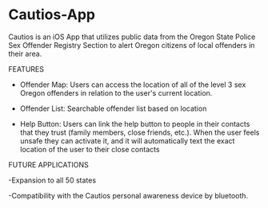 # Cautios-App

Cautios is an iOS App that utilizes public data from the Oregon State Police Sex Offender Registry Section to alert Oregon citizens of local offenders in their area.


FEATURES

- Offender Map: Users can access the location of all of the level 3 sex Oregon offenders in relation to the user's current location.


- Offender List: Searchable offender list based on location


- Help Button: Users can link the help button to people in their contacts that they trust (family members, close friends, etc.). When the user feels unsafe they can activate it, and it will automatically text the exact location of the user to their close contacts


FUTURE APPLICATIONS

-Expansion to all 50 states

-Compatibility with the Cautios personal awareness device by bluetooth.
